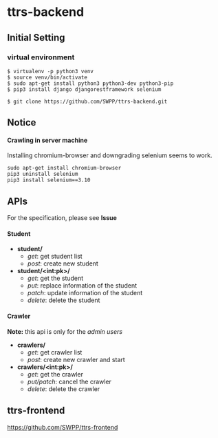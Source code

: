 # ttrs-backend

## Initial Setting
### virtual environment
```console
$ virtualenv -p python3 venv
$ source venv/bin/activate
$ sudo apt-get install python3 python3-dev python3-pip
$ pip3 install django djangorestframework selenium
```
```console
$ git clone https://github.com/SWPP/ttrs-backend.git
```

## Notice
#### Crawling in server machine
Installing chromium-browser and downgrading selenium seems to work.
```console
sudo apt-get install chromium-browser
pip3 uninstall selenium
pip3 install selenium==3.10
```

## APIs
For the specification, please see **Issue**
#### Student
- **student/**
  - *get*: get student list
  - *post*: create new student
- **student/\<int:pk\>/**
  - *get*: get the student
  - *put*: replace information of the student
  - *patch*: update information of the student
  - *delete*: delete the student 

#### Crawler
**Note:** this api is only for the *admin users*
- **crawlers/**
  - *get*: get crawler list
  - *post*: create new crawler and start
- **crawlers/\<int:pk\>/**
  - *get*: get the crawler
  - *put/patch*: cancel the crawler
  - *delete*: delete the crawler

## ttrs-frontend
https://github.com/SWPP/ttrs-frontend
